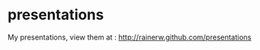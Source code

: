 presentations
===================
My presentations, view them at : http://rainerw.github.com/presentations